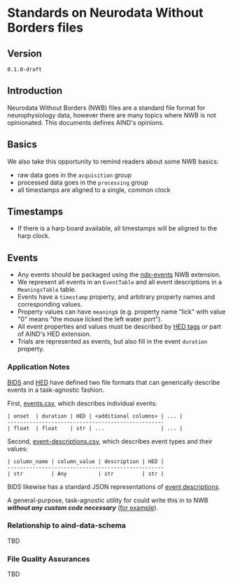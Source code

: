 # Standards on Neurodata Without Borders files

## Version

`0.1.0-draft`

## Introduction

Neurodata Without Borders (NWB) files are a standard file format for neurophysiology data, however there are many topics where NWB is not opinionated. This documents defines AIND's opinions. 

## Basics

We also take this opportunity to remind readers about some NWB basics:

- raw data goes in the `acquisition` group
- processed data goes in the `processing` group
- all timestamps are aligned to a single, common clock

## Timestamps

- If there is a harp board available, all timestamps will be aligned to the harp clock.

## Events 

- Any events should be packaged using the [ndx-events](https://github.com/rly/ndx-events) NWB extension.
- We represent all events in an `EventTable` and all event descriptions in a `MeaningsTable` table.
- Events have a `timestamp` property, and arbitrary property names and corresponding values.
- Property values can have `meaning`s (e.g. property name "lick" with value "0" means "the mouse licked the left water port").
- All event properties and values must be described by [HED tags](https://www.hedtags.org/) or part of AIND's HED extension.
- Trials are represented as events, but also fill in the event `duration` property.

### Application Notes 

[BIDS](https://bids-specification.readthedocs.io/en/stable/) and [HED](https://www.hed-resources.org/en/latest/index.html) have defined two file formats that can generically describe events in a task-agnostic fashion. 

First, [events.csv](https://bids-specification.readthedocs.io/en/stable/modality-specific-files/task-events.html), which describes individual events: 
```
| onset  | duration | HED | <additional columns> | ... |
--------------------------------------------------
| float  | float    | str | ...                  | ... |
```

Second, [event-descriptions.csv](https://www.hed-resources.org/en/latest/BidsAnnotationQuickstart.html#four-column-spreadsheet-format-anchor), which describes event types and their values:
```
| column_name | column_value | description | HED |
--------------------------------------------------
| str         | Any          | str         | str |
```

BIDS likewise has a standard JSON representations of [event descriptions](https://www.hed-resources.org/en/latest/BidsAnnotationQuickstart.html#json-event-sidecars).

A general-purpose, task-agnostic utility for could write this in to NWB ***without any custom code necessary*** ([for example](https://gist.github.com/dyf/3e9aef7330ead36f14f0a11099ab619c)).

### Relationship to aind-data-schema

TBD

### File Quality Assurances

TBD
